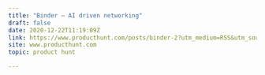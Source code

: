 ```yaml
---
title: "Binder — AI driven networking"
draft: false
date: 2020-12-22T11:19:09Z
link: https://www.producthunt.com/posts/binder-2?utm_medium=RSS&utm_source=hune
site: www.producthunt.com
topic: product hunt  

---
```

